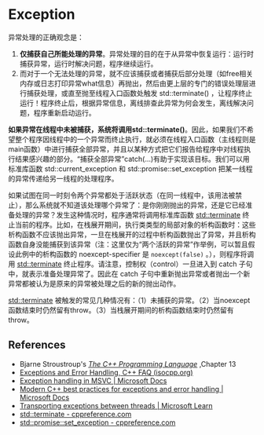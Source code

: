 # Exception

异常处理的正确观念是：

1. **仅捕获自己所能处理的异常**。异常处理的目的在于从异常中恢复运行：运行时捕获异常，运行时解决问题，程序继续运行。
2. 而对于一个无法处理的异常，就不应该捕获或者捕获后部分处理（如free相关内存或日志打印异常what信息）再抛出，然后由更上层的专门的错误处理层进行捕获处理，或直至抛至线程入口函数处触发 std::terminate() ，让程序终止运行！程序终止后，根据异常信息，离线排查此异常为何会发生，离线解决问题，程序重新启动运行。

**如果异常在线程中未被捕获，系统将调用std::terminate()**。因此，如果我们不希望整个程序因线程中的一个异常而终止执行，就必须在线程入口函数（主线程则是main函数）中进行捕获全部异常，并且以某种方式把它们报告给程序中对线程执行结果感兴趣的部分。“捕获全部异常”catch(...)有助于实现该目标。我们可以用标准库函数 std::current_exception 和 std::promise::set_exception 把某一线程的异常传递给另一线程的处理程序。

如果试图在同一时刻令两个异常都处于活跃状态（在同一线程中，该用法被禁止），那么系统就不知道该处理哪个异常了：是你刚刚抛出的异常，还是它已经准备处理的异常？发生这种情况时，程序通常将调用标准库函数 [std::terminate](https://en.cppreference.com/w/cpp/error/terminate) 终止当前的程序。比如，在栈展开期间，执行类类型的局部对象的析构函数时：这些析构函数不应该抛出异常，一旦在栈展开的过程中析构函数抛出了异常，并且析构函数自身没能捕获到该异常（注：这里仅为“两个活跃的异常”作举例，可以暂且假设此例中的析构函数的 noexcept-specifier 是 `noexcept(false)` 。），则程序将调用 [std::terminate](https://en.cppreference.com/w/cpp/error/terminate) 终止程序。请注意，控制权（control）一旦进入到 catch 子句中，就表示准备处理异常了。因此在 catch 子句中重新抛出异常或者抛出一个新异常都被认为是原来的异常被处理之后的新的抛出动作。

[std::terminate](https://en.cppreference.com/w/cpp/error/terminate) 被触发的常见几种情况有：（1）未捕获的异常。（2）当noexcept函数结束时仍然留有throw。（3）当栈展开期间的析构函数结束时仍然留有throw。

## References

- Bjarne Stroustroup's [*The C++ Programming Language*](http://www.amazon.com/The-Programming-Language-4th-Edition/dp/0321563840/) ,Chapter 13
- [Exceptions and Error Handling, C++ FAQ (isocpp.org)](https://isocpp.org/wiki/faq/exceptions)
- [Exception handling in MSVC | Microsoft Docs](https://docs.microsoft.com/en-us/cpp/cpp/exception-handling-in-visual-cpp?view=msvc-170)
- [Modern C++ best practices for exceptions and error handling | Microsoft Docs](https://docs.microsoft.com/en-us/cpp/cpp/errors-and-exception-handling-modern-cpp?view=msvc-170)
- [Transporting exceptions between threads | Microsoft Learn](https://learn.microsoft.com/en-us/cpp/cpp/transporting-exceptions-between-threads?view=msvc-170)
- [std::terminate - cppreference.com](https://en.cppreference.com/w/cpp/error/terminate)
- [std::promise::set_exception - cppreference.com](https://en.cppreference.com/w/cpp/thread/promise/set_exception)

